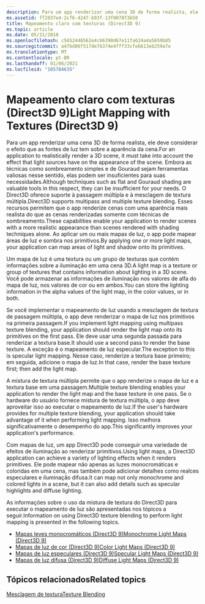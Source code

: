 ```yaml
---
description: Para um app renderizar uma cena 3D de forma realista, ele deve considerar o efeito que as fontes de luz tem sobre a aparência da cena.
ms.assetid: ff2037e4-2cf6-4247-b93f-13f0078f3b58
title: Mapeamento claro com texturas (Direct3D 9)
ms.topic: article
ms.date: 05/31/2018
ms.openlocfilehash: c5652446562e4c66390d67e11fa624a4a5659b85
ms.sourcegitcommit: a47bd86f517de76374e4fff33cfeb613eb259a7e
ms.translationtype: MT
ms.contentlocale: pt-BR
ms.lasthandoff: 01/06/2021
ms.locfileid: "105784635"
---
```

# <a name="light-mapping-with-textures-direct3d-9"></a><span data-ttu-id="c35f0-103">Mapeamento claro com texturas (Direct3D 9)</span><span class="sxs-lookup"><span data-stu-id="c35f0-103">Light Mapping with Textures (Direct3D 9)</span></span>

<span data-ttu-id="c35f0-104">Para um app renderizar uma cena 3D de forma realista, ele deve considerar o efeito que as fontes de luz tem sobre a aparência da cena.</span><span class="sxs-lookup"><span data-stu-id="c35f0-104">For an application to realistically render a 3D scene, it must take into account the effect that light sources have on the appearance of the scene.</span></span> <span data-ttu-id="c35f0-105">Embora as técnicas como sombreamento simples e de Gouraud sejam ferramentas valiosas nesse sentido, elas podem ser insuficientes para suas necessidades.</span><span class="sxs-lookup"><span data-stu-id="c35f0-105">Although techniques such as flat and Gouraud shading are valuable tools in this respect, they can be insufficient for your needs.</span></span> <span data-ttu-id="c35f0-106">O Direct3D oferece suporte à passagem múltipla e à mesclagem de textura múltipla.</span><span class="sxs-lookup"><span data-stu-id="c35f0-106">Direct3D supports multipass and multiple texture blending.</span></span> <span data-ttu-id="c35f0-107">Esses recursos permitem que o app renderize cenas com uma aparência mais realista do que as cenas renderizadas somente com técnicas de sombreamento.</span><span class="sxs-lookup"><span data-stu-id="c35f0-107">These capabilities enable your application to render scenes with a more realistic appearance than scenes rendered with shading techniques alone.</span></span> <span data-ttu-id="c35f0-108">Ao aplicar um ou mais mapas de luz, o app pode mapear áreas de luz e sombra nos primitivos.</span><span class="sxs-lookup"><span data-stu-id="c35f0-108">By applying one or more light maps, your application can map areas of light and shadow onto its primitives.</span></span>

<span data-ttu-id="c35f0-109">Um mapa de luz é uma textura ou um grupo de texturas que contém informações sobre a iluminação em uma cena 3D.</span><span class="sxs-lookup"><span data-stu-id="c35f0-109">A light map is a texture or group of textures that contains information about lighting in a 3D scene.</span></span> <span data-ttu-id="c35f0-110">Você pode armazenar as informações de iluminação nos valores de alfa do mapa de luz, nos valores de cor ou em ambos.</span><span class="sxs-lookup"><span data-stu-id="c35f0-110">You can store the lighting information in the alpha values of the light map, in the color values, or in both.</span></span>

<span data-ttu-id="c35f0-111">Se você implementar o mapeamento de luz usando a mesclagem de textura de passagem múltipla, o app deve renderizar o mapa de luz nos primitivos na primeira passagem.</span><span class="sxs-lookup"><span data-stu-id="c35f0-111">If you implement light mapping using multipass texture blending, your application should render the light map onto its primitives on the first pass.</span></span> <span data-ttu-id="c35f0-112">Ele deve usar uma segunda passada para renderizar a textura base.</span><span class="sxs-lookup"><span data-stu-id="c35f0-112">It should use a second pass to render the base texture.</span></span> <span data-ttu-id="c35f0-113">A exceção é o mapeamento de luz especular.</span><span class="sxs-lookup"><span data-stu-id="c35f0-113">The exception to this is specular light mapping.</span></span> <span data-ttu-id="c35f0-114">Nesse caso, renderize a textura base primeiro; em seguida, adicione o mapa de luz.</span><span class="sxs-lookup"><span data-stu-id="c35f0-114">In that case, render the base texture first; then add the light map.</span></span>

<span data-ttu-id="c35f0-115">A mistura de textura múltipla permite que o app renderize o mapa de luz e a textura base em uma passagem.</span><span class="sxs-lookup"><span data-stu-id="c35f0-115">Multiple texture blending enables your application to render the light map and the base texture in one pass.</span></span> <span data-ttu-id="c35f0-116">Se o hardware do usuário fornece mistura de textura múltipla, o app deve aproveitar isso ao executar o mapeamento de luz.</span><span class="sxs-lookup"><span data-stu-id="c35f0-116">If the user's hardware provides for multiple texture blending, your application should take advantage of it when performing light mapping.</span></span> <span data-ttu-id="c35f0-117">Isso melhora significativamente o desempenho do app.</span><span class="sxs-lookup"><span data-stu-id="c35f0-117">This significantly improves your application's performance.</span></span>

<span data-ttu-id="c35f0-118">Com mapas de luz, um app Direct3D pode conseguir uma variedade de efeitos de iluminação ao renderizar primitivos.</span><span class="sxs-lookup"><span data-stu-id="c35f0-118">Using light maps, a Direct3D application can achieve a variety of lighting effects when it renders primitives.</span></span> <span data-ttu-id="c35f0-119">Ele pode mapear não apenas as luzes monocromáticas e coloridas em uma cena, mas também pode adicionar detalhes como realces especulares e iluminação difusa.</span><span class="sxs-lookup"><span data-stu-id="c35f0-119">It can map not only monochrome and colored lights in a scene, but it can also add details such as specular highlights and diffuse lighting.</span></span>

<span data-ttu-id="c35f0-120">As informações sobre o uso da mistura de textura do Direct3D para executar o mapeamento de luz são apresentadas nos tópicos a seguir.</span><span class="sxs-lookup"><span data-stu-id="c35f0-120">Information on using Direct3D texture blending to perform light mapping is presented in the following topics.</span></span>

-   [<span data-ttu-id="c35f0-121">Mapas leves monocromáticos (Direct3D 9)</span><span class="sxs-lookup"><span data-stu-id="c35f0-121">Monochrome Light Maps (Direct3D 9)</span></span>](monochrome-light-maps.md)
-   [<span data-ttu-id="c35f0-122">Mapas de luz de cor (Direct3D 9)</span><span class="sxs-lookup"><span data-stu-id="c35f0-122">Color Light Maps (Direct3D 9)</span></span>](color-light-maps.md)
-   [<span data-ttu-id="c35f0-123">Mapas de luz especulares (Direct3D 9)</span><span class="sxs-lookup"><span data-stu-id="c35f0-123">Specular Light Maps (Direct3D 9)</span></span>](specular-light-maps.md)
-   [<span data-ttu-id="c35f0-124">Mapas de luz difusa (Direct3D 9)</span><span class="sxs-lookup"><span data-stu-id="c35f0-124">Diffuse Light Maps (Direct3D 9)</span></span>](diffuse-light-maps.md)

## <a name="related-topics"></a><span data-ttu-id="c35f0-125">Tópicos relacionados</span><span class="sxs-lookup"><span data-stu-id="c35f0-125">Related topics</span></span>

<dl> <dt>

[<span data-ttu-id="c35f0-126">Mesclagem de textura</span><span class="sxs-lookup"><span data-stu-id="c35f0-126">Texture Blending</span></span>](texture-blending.md)
</dt> </dl>

 

 




